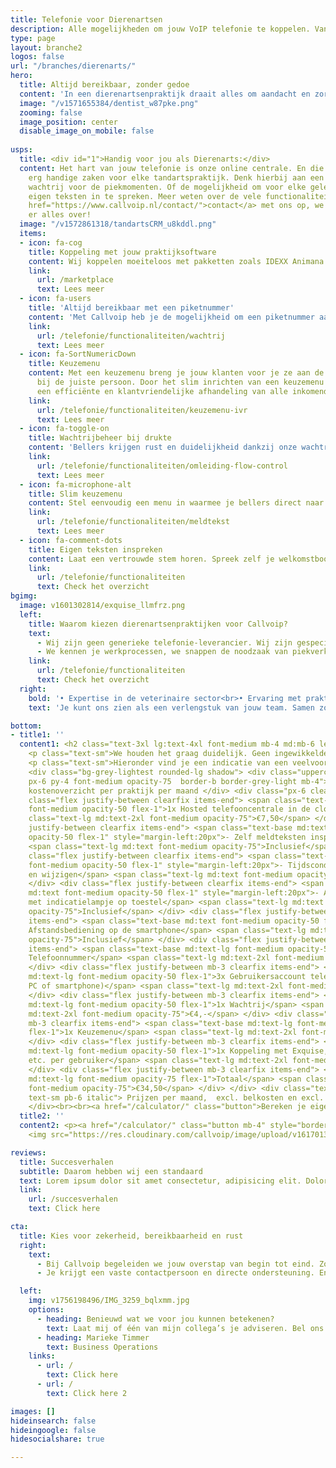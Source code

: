 ```yaml
---
title: Telefonie voor Dierenartsen
description: Alle mogelijkheden om jouw VoIP telefonie te koppelen. Van Chrome integratie tot volledige koppeling met jouw CRM.
type: page
layout: branche2
logos: false
url: "/branches/dierenarts/"
hero:
  title: Altijd bereikbaar, zonder gedoe
  content: 'In een dierenartsenpraktijk draait alles om aandacht en zorg. Niet alleen voor de dieren in de behandelkamer, maar ook voor hun baasjes aan de telefoon. Eigenaren willen snel terecht kunnen voor het maken van afspraken, het doorgeven van klachten of met vragen over de gezondheid van hun huisdier. Een betrouwbare telefonieoplossing is daarbij onmisbaar. En daar helpen wij je graag bij.<br><br>Vraag een gratis adviesgesprek aan of bel direct met een specialist: 050 – 820 00 00'
  image: "/v1571655384/dentist_w87pke.png"
  zooming: false
  image_position: center
  disable_image_on_mobile: false
  
usps:
  title: <div id="1">Handig voor jou als Dierenarts:</div>
  content: Het hart van jouw telefonie is onze online centrale. En die kan een aantal
    erg handige zaken voor elke tandartspraktijk. Denk hierbij aan een geavanceerde
    wachtrij voor de piekmomenten. Of de mogelijkheid om voor elke gelegenheid je
    eigen teksten in te spreken. Meer weten over de vele functionaliteiten? Neem <a
    href="https://www.callvoip.nl/contact/">contact</a> met ons op, we vertellen je
    er alles over!
  image: "/v1572861318/tandartsCRM_u8kddl.png"
  items:
  - icon: fa-cog
    title: Koppeling met jouw praktijksoftware
    content: Wij koppelen moeiteloos met pakketten zoals IDEXX Animana en andere veelgebruikte systemen. Zo zie je bij een inkomend gesprek direct welke eigenaar belt, open je in één klik het juiste patiëntendossier en werk je efficiënter. Dankzij onze standaard Chrome-integratie bespaar je bovendien veel onnodig klikwerk.
    link: 
      url: /marketplace
      text: Lees meer
  - icon: fa-users
    title: 'Altijd bereikbaar met een piketnummer'
    content: 'Met Callvoip heb je de mogelijkheid om een piketnummer aan te vragen: één nummer dat automatisch doorverbindt naar de dienstdoende dierenarts buiten kantooruren. Zo ben je ook ’s avonds of in het weekend bereikbaar voor spoedgevallen, zonder dat eigenaren verschillende nummers hoeven te onthouden. Werk je op meerdere locaties? Geen probleem. Wij koppelen alle vestigingen samen in één overzichtelijk systeem.'
    link: 
      url: /telefonie/functionaliteiten/wachtrij
      text: Lees meer
  - icon: fa-SortNumericDown
    title: Keuzemenu
    content: Met een keuzemenu breng je jouw klanten voor je ze aan de lijn hebt al
      bij de juiste persoon. Door het slim inrichten van een keuzemenu zorg je voor
      een efficiënte en klantvriendelijke afhandeling van alle inkomende telefoongesprekken.   
    link: 
      url: /telefonie/functionaliteiten/keuzemenu-ivr
      text: Lees meer
  - icon: fa-toggle-on
    title: Wachtrijbeheer bij drukte
    content: 'Bellers krijgen rust en duidelijkheid dankzij onze wachtrij met muziek en meldingen over hun positie in de rij. Zo voorkom je frustratie aan de lijn én onnodige drukte aan de balie.'
    link: 
      url: /telefonie/functionaliteiten/omleiding-flow-control
      text: Lees meer
  - icon: fa-microphone-alt
    title: Slim keuzemenu
    content: Stel eenvoudig een menu in waarmee je bellers direct naar de juiste persoon of afdeling doorverbindt. Handig om spoedgevallen snel door te zetten naar de dienstdoende dierenarts, afspraken rechtstreeks bij de balie te laten binnenkomen en administratieve vragen apart af te handelen.
    link: 
      url: /telefonie/functionaliteiten/meldtekst
      text: Lees meer
  - icon: fa-comment-dots
    title: Eigen teksten inspreken
    content: Laat een vertrouwde stem horen. Spreek zelf je welkomstboodschap, keuzemenu of voicemail in. Professioneel én persoonlijk – precies zoals het bij jouw praktijk past. 
    link: 
      url: /telefonie/functionaliteiten
      text: Check het overzicht
bgimg:
  image: v1601302814/exquise_llmfrz.png
  left:
    title: Waarom kiezen dierenartsenpraktijken voor Callvoip?
    text:
      - Wij zijn geen generieke telefonie-leverancier. Wij zijn gespecialiseerd in VoIP-oplossingen voor dierenartsenpraktijken en dat merk je aan alles. We begrijpen de dynamiek aan de balie, weten wanneer de telefoon roodgloeiend staat en herkennen het belang van rust in de praktijk.
      - We kennen je werkprocessen, we snappen de noodzaak van piekverkeer, en we denken met je mee over hoe je communicatie met diereneigenaren én collega’s slimmer kan. Wij leveren geen standaardpakket, maar een op maat gemaakte oplossing die meegroeit met jouw praktijk. Of je nu net start of meerdere vestigingen hebt, wij zorgen dat jouw telefonie het altijd doet.
    link: 
      url: /telefonie/functionaliteiten
      text: Check het overzicht
  right: 
    bold: '• Expertise in de veterinaire sector<br>• Ervaring met praktijksoftware en dagelijkse workflows<br>• Heldere service: vaste contactpersoon en korte lijnen<br>• Meedenkend in plaats van alleen uitvoerend'
    text: 'Je kunt ons zien als een verlengstuk van jouw team. Samen zorgen we ervoor dat de communicatie met diereneigenaren én collega’s professioneel, persoonlijk én stressvrij verloopt.'

bottom:
- title1: ''
  content1: <h2 class="text-3xl lg:text-4xl font-medium mb-4 md:mb-6 leading-tight">Wat kost het?</h2>
    <p class="text-sm">We houden het graag duidelijk. Geen ingewikkelde pakketten, maar een overzichtelijk model dat meegroeit met je praktijk. Al vanaf €34,50 per maand ben je professioneel bereikbaar met Callvoip.</p>
    <p class="text-sm">Hieronder vind je een indicatie van een veelvoorkomende opzet bij een dierenartsenpraktijk.</p>
    <div class="bg-grey-lightest rounded-lg shadow"> <div class="uppercase
    px-6 py-4 font-medium opacity-75  border-b border-grey-light mb-4"> Indicatie
    kostenoverzicht per praktijk per maand </div> <div class="px-6 clearfix"> <div
    class="flex justify-between clearfix items-end"> <span class="text-base md:text-lg
    font-medium opacity-50 flex-1">1x Hosted telefooncentrale in de cloud</span> <span
    class="text-lg md:text-2xl font-medium opacity-75">€7,50</span> </div> <div class="flex
    justify-between clearfix items-end"> <span class="text-base md:text font-medium
    opacity-50 flex-1" style="margin-left:20px">- Zelf meldteksten inspreken en plaatsen</span>
    <span class="text-lg md:text font-medium opacity-75">Inclusief</span> </div> <div
    class="flex justify-between clearfix items-end"> <span class="text-base md:text
    font-medium opacity-50 flex-1" style="margin-left:20px">- Tijdscondities toevoegen
    en wijzigen</span> <span class="text-lg md:text font-medium opacity-75">Inclusief</span>
    </div> <div class="flex justify-between clearfix items-end"> <span class="text-base
    md:text font-medium opacity-50 flex-1" style="margin-left:20px">- Aan-/uitschakelaar
    met indicatielampje op toestel</span> <span class="text-lg md:text font-medium
    opacity-75">Inclusief</span> </div> <div class="flex justify-between mb-3 clearfix
    items-end"> <span class="text-base md:text font-medium opacity-50 flex-1" style="margin-left:20px">-
    Afstandsbediening op de smartphone</span> <span class="text-lg md:text font-medium
    opacity-75">Inclusief</span> </div> <div class="flex justify-between mb-3 clearfix
    items-end"> <span class="text-base md:text-lg font-medium opacity-50 flex-1">1x
    Telefoonnummer</span> <span class="text-lg md:text-2xl font-medium opacity-75">€2,-</span>
    </div> <div class="flex justify-between mb-3 clearfix items-end"> <span class="text-base
    md:text-lg font-medium opacity-50 flex-1">3x Gebruikersaccount telefonie (toestel,
    PC of smartphone)</span> <span class="text-lg md:text-2xl font-medium opacity-75">€12,-</span>
    </div> <div class="flex justify-between mb-3 clearfix items-end"> <span class="text-base
    md:text-lg font-medium opacity-50 flex-1">1x Wachtrij</span> <span class="text-lg
    md:text-2xl font-medium opacity-75">€4,-</span> </div> <div class="flex justify-between
    mb-3 clearfix items-end"> <span class="text-base md:text-lg font-medium opacity-50
    flex-1">1x Keuzemenu</span> <span class="text-lg md:text-2xl font-medium opacity-75">€4,-</span>
    </div> <div class="flex justify-between mb-3 clearfix items-end"> <span class="text-base
    md:text-lg font-medium opacity-50 flex-1">1x Koppeling met Exquise, Simplex, Oase,
    etc. per gebruiker</span> <span class="text-lg md:text-2xl font-medium opacity-75">€5,-</span>
    </div> <div class="flex justify-between mb-3 clearfix items-end"> <span class="text-base
    md:text-lg font-medium opacity-75 flex-1">Totaal</span> <span class="text-lg md:text-2xl
    font-medium opacity-75">€34,50</span> </div> </div> <div class="text-right px-6
    text-sm pb-6 italic"> Prijzen per maand,  excl. belkosten en excl. BTW </div>
    </div><br><br><a href="/calculator/" class="button">Bereken je eigen kosten</a>
  title2: ''
  content2: <p><a href="/calculator/" class="button mb-4" style="border-radius:6px">Call Voip al vanaf €34 per maand</a></p>
    <img src="https://res.cloudinary.com/callvoip/image/upload/v1617013618/blf-new2_glvuie.png" loading="lazy" alt="device">

reviews:
  title: Succesverhalen
  subtitle: Daarom hebben wij een standaard 
  text: Lorem ipsum dolor sit amet consectetur, adipisicing elit. Dolore, eligendi illum sunt id tempora quia odio accusamus.
  link: 
    url: /succesverhalen
    text: Click here

cta:
  title: Kies voor zekerheid, bereikbaarheid en rust
  right: 
    text:
      - Bij Callvoip begeleiden we jouw overstap van begin tot eind. Zo heb je de zekerheid dat alles naadloos in elkaar overloopt en blijf je altijd bereikbaar.<br>Desgewenst helpen we je met het instellen van je belplan, het instellen van voicemailberichten en wachtrijen. Ook zorgen we (uiteraard) voor nummerbehoud en kunnen we de juiste toestellen leveren.
      - Je krijgt een vaste contactpersoon en directe ondersteuning. En als je belt, dan krijg je direct een medewerker aan de lijn.

  left:
    img: v1756198496/IMG_3259_bqlxmm.jpg
    options:
      - heading: Benieuwd wat we voor jou kunnen betekenen?
        text: Laat mij of één van mijn collega’s je adviseren. Bel ons of plan direct een adviesgesprek.
      - heading: Marieke Timmer
        text: Business Operations
    links:
      - url: /
        text: Click here
      - url: /
        text: Click here 2

images: []
hideinsearch: false
hideingoogle: false
hidesocialshare: true

---
```

